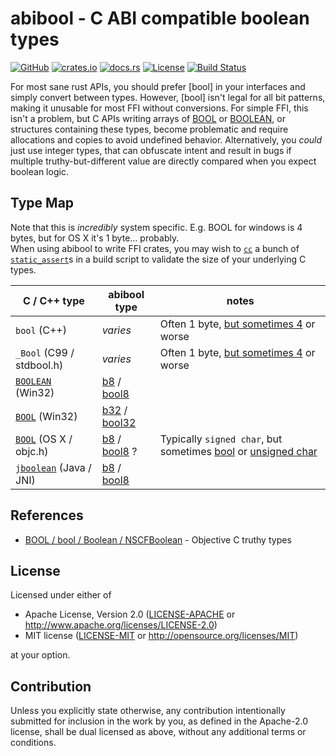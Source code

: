 # abibool - C ABI compatible boolean types

[![GitHub](https://img.shields.io/github/stars/MaulingMonkey/abibool.svg?label=GitHub&style=social)](https://github.com/MaulingMonkey/abibool)
[![crates.io](https://img.shields.io/crates/v/abibool.svg)](https://crates.io/crates/abibool)
[![docs.rs](https://docs.rs/abibool/badge.svg)](https://docs.rs/abibool)
[![License](https://img.shields.io/crates/l/abibool.svg)](https://github.com/MaulingMonkey/abibool)
[![Build Status](https://github.com/MaulingMonkey/abibool/workflows/Rust/badge.svg)](https://github.com/MaulingMonkey/abibool/actions?query=workflow%3Arust)
<!-- [![dependency status](https://deps.rs/repo/github/MaulingMonkey/abibool/status.svg)](https://deps.rs/repo/github/MaulingMonkey/abibool) -->

For most sane rust APIs, you should prefer [bool] in your interfaces and simply convert between types.
However, [bool] isn't legal for all bit patterns, making it unusable for most FFI without conversions.
For simple FFI, this isn't a problem, but C APIs writing arrays of
[BOOL](https://docs.microsoft.com/en-us/windows/win32/winprog/windows-data-types#BOOL) or
[BOOLEAN](https://docs.microsoft.com/en-us/windows/win32/winprog/windows-data-types#BOOLEAN),
or structures containing
these types, become problematic and require allocations and copies to avoid undefined behavior.  Alternatively, you
*could* just use integer types, that can obfuscate intent and result in bugs if multiple truthy-but-different value
are directly compared when you expect boolean logic.

## Type Map

Note that this is *incredibly* system specific.
E.g. BOOL for windows is 4 bytes, but for OS X it's 1 byte... probably.<br>
When using abibool to write FFI crates, you may wish to [`cc`](https://docs.rs/cc/)
a bunch of [`static_assert`](https://en.cppreference.com/w/cpp/language/static_assert)s
in a build script to validate the size of your underlying C types.

| C / C++ type                                                                                              | abibool type      | notes |
| --------------------------------------------------------------------------------------------------------- | ----------------- | ----- |
| `bool` (C++)                                                                                              | *varies*          | Often 1 byte, [but sometimes 4](https://github.com/OpenTTD/OpenTTD/commit/82f7140357b8b13e5f3c2eea715af936e5debb28) or worse
| `_Bool` (C99 / stdbool.h)                                                                                 | *varies*          | Often 1 byte, [but sometimes 4](https://stackoverflow.com/a/10630231) or worse
| [`BOOLEAN`](https://docs.microsoft.com/en-us/windows/win32/winprog/windows-data-types#BOOLEAN) (Win32)    | [b8] / [bool8]    |
| [`BOOL`](https://docs.microsoft.com/en-us/windows/win32/winprog/windows-data-types#BOOL) (Win32)          | [b32] / [bool32]  |
| [`BOOL`](https://opensource.apple.com/source/objc4/objc4-706/runtime/objc.h.auto.html) (OS X / objc.h)    | [b8] / [bool8] ?  | Typically `signed char`, but sometimes [bool](https://stackoverflow.com/a/544250) or [unsigned char](https://code.woboq.org/gcc/libobjc/objc/objc.h.html)
| [`jboolean`](https://docs.oracle.com/javase/7/docs/technotes/guides/jni/spec/types.html) (Java / JNI)     | [b8] / [bool8]    |

## References

*   [BOOL / bool / Boolean / NSCFBoolean](https://nshipster.com/bool/)          - Objective C truthy types



<h2 name="license">License</h2>

Licensed under either of

* Apache License, Version 2.0 ([LICENSE-APACHE](LICENSE-APACHE) or <http://www.apache.org/licenses/LICENSE-2.0>)
* MIT license ([LICENSE-MIT](LICENSE-MIT) or <http://opensource.org/licenses/MIT>)

at your option.



<h2 name="contribution">Contribution</h2>

Unless you explicitly state otherwise, any contribution intentionally submitted
for inclusion in the work by you, as defined in the Apache-2.0 license, shall be
dual licensed as above, without any additional terms or conditions.



<!-- references -->

[b8]:               https://docs.rs/abibool/*/abibool/struct.bool8.html
[bool8]:            https://docs.rs/abibool/*/abibool/struct.bool8.html
[b32]:              https://docs.rs/abibool/*/abibool/struct.bool32.html
[bool32]:           https://docs.rs/abibool/*/abibool/struct.bool32.html
[winapi]:           https://docs.rs/winapi/
